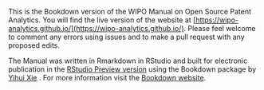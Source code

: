 This is the Bookdown version of the WIPO Manual on Open Source Patent Analytics. You will find the live version of the website at [https://wipo-analytics.github.io/](https://wipo-analytics.github.io/). 
Please feel welcome to comment any errors using issues and to make a pull request with any proposed edits. 

The Manual was written in Rmarkdown in RStudio and built for electronic publication in the [RStudio Preview version](https://www.rstudio.com/products/rstudio/download/preview/) using the Bookdown package by [Yihui Xie](https://github.com/rstudio/bookdown) . For more information visit the [Bookdown website](http://www.bookdown.org).
